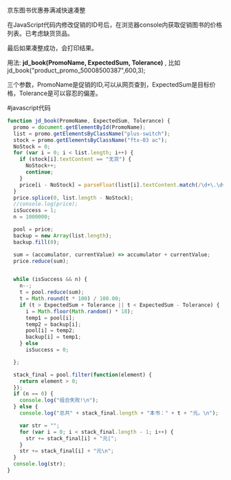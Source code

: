 京东图书优惠券满减快速凑整

在JavaScript代码内修改促销的ID号后，在浏览器console内获取促销图书的价格列表。已考虑缺货货品。

最后如果凑整成功，会打印结果。

用法: **jd_book(PromoName, ExpectedSum, Tolerance)** , 比如 jd_book("product_promo_50008500387",600,3);

三个参数，PromoName是促销的ID,可以从网页查到，ExpectedSum是目标价格，Tolerance是可以容忍的偏差。


#javascript代码

```javascript
function jd_book(PromoName, ExpectedSum, Tolerance) {
  promo = document.getElementById(PromoName);
  list = promo.getElementsByClassName("plus-switch");
  stock = promo.getElementsByClassName("ftx-03 ac");
  NoStock = 0;
  for (var i = 0; i < list.length; i++) {
    if (stock[i].textContent == "无货") {
      NoStock++;
      continue;
    }
    price[i - NoStock] = parseFloat(list[i].textContent.match(/\d+\.\d+/g));
  }
  price.splice(0, list.length - NoStock);
  //console.log(price);
  isSuccess = 1;
  n = 1000000;

  pool = price;
  backup = new Array(list.length);
  backup.fill(0);

  sum = (accumulator, currentValue) => accumulator + currentValue;
  price.reduce(sum);


  while (isSuccess && n) {
    n--;
    t = pool.reduce(sum);
    t = Math.round(t * 100) / 100.00;
    if (t > ExpectedSum + Tolerance || t < ExpectedSum - Tolerance) {
      i = Math.floor(Math.random() * 18);
      temp1 = pool[i];
      temp2 = backup[i];
      pool[i] = temp2;
      backup[i] = temp1;
    } else
      isSuccess = 0;

  };

  stack_final = pool.filter(function(element) {
    return element > 0;
  });
  if (n == 0) {
    console.log("组合失败!\n");
  } else {
    console.log("总共" + stack_final.length + "本书：" + t + "元。\n");

    var str = "";
    for (var i = 0; i < stack_final.length - 1; i++) {
      str += stack_final[i] + "元|";
    }
    str += stack_final[i] + "元\n";
  }
  console.log(str);
}
```

